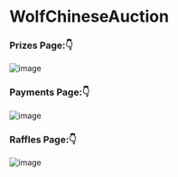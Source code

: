 # WolfChineseAuction

### Prizes Page:👇

![image](https://user-images.githubusercontent.com/39950157/148660526-317a5c5f-d483-499f-9baf-8c550d1dbb7a.png)

### Payments Page:👇

![image](https://user-images.githubusercontent.com/39950157/148660648-726bcd25-330b-43f6-a30d-db64ffde936b.png)

### Raffles Page:👇 

![image](https://user-images.githubusercontent.com/39950157/148694259-d93f9820-dedf-48ae-b035-90ae90bf6d45.png)
